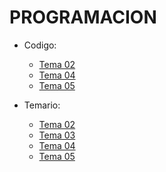 # PROGRAMACION

- Codigo:
  - [Tema 02](Tema02/src/tema02/)
  - [Tema 04](Tema04/src/tema04/)
  - [Tema 05](Tema05/src/tema05/)

- Temario:
  - [Tema 02](Temario/Tema%2002/)
  - [Tema 03](Temario/Tema%2003/)
  - [Tema 04](Temario/Tema%2004/)
  - [Tema 05](Temario/Tema%2005/)